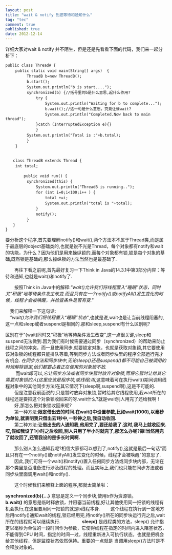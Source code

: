 ```yaml
---
layout: post
title: "wait & notify 到底等待和通知什么"
tag: "tec"
comment: true
published: true
date: 2012-12-14
---
```

详细大家对wait & notify 并不陌生，但是还是先看看下面的代码，我们来一起分析下：

```
public class ThreadA { 
　　 public static void main(String[] args)  { 
　　      ThreadB b=new ThreadB(); 
　　      b.start(); 
　　      System.out.println("b is start...."); 
　　      synchronized(b) {//括号里的b是什么意思,起什么作用? 
　　          try { 
　　              System.out.println("Waiting for b to complete..."); 
　　              b.wait();//这一句是什么意思，究竟让谁wait? 
　　              System.out.println("Completed.Now back to main thread"); 
　　          }catch (InterruptedException e){} 
　　          }  
　　      System.out.println("Total is :"+b.total); 
　　      } 
　　 } 


　　class ThreadB extends Thread { 
　　 int total; 
　　 
        public void run() {
　　      synchronized(this) { 
　　          System.out.println("ThreadB is running.."); 
　　          for (int i=0;i<100;i++ ) { 
　　              total +=i; 
　　              System.out.println("total is "+total); 
　　          } 
　　          notify(); 
　　      } 
　　} 
} 
```

 要分析这个程序,首先要理解notify()和wait(),两个方法本不属于Thread类,而是属于最底层的object基础类的,也就是说不光是Thread，每个对象都有notify和wait的功能，为什么？因为他们是用来操纵锁的,而每个对象都有锁,锁是每个对象的基础,既然锁是基础的,那么操纵锁的方法当然也是最基础了. 

　　再往下看之前呢,首先最好复习一下Think in Java的14.3.1中第3部分内容：等待和通知,也就是wait()和notify了. 

　　按照Think in Java中的解释:*"wait()允许我们将线程置入“睡眠”状态，同时又“积极”地等待条件发生改变.而且只有在一个notify()或notifyAll()发生变化的时候，线程才会被唤醒，并检查条件是否有变."* 

　我们来解释一下这句话:   
　*"wait()允许我们将线程置入“睡眠”状态"*,也就是说,wait也是让当前线程阻塞的,这一点和sleep或者suspend是相同的.那和sleep,suspend有什么区别呢? 

区别在于"(wait)同时又“积极”地等待条件发生改变",这一点很关键,sleep和suspend无法做到.因为我们有时候需要通过同步（synchronized）的帮助来防止线程之间的冲突，而一旦使用同步,就要锁定对象，也就是获取对象锁,其它要使用该对象锁的线程都只能排队等着,等到同步方法或者同步块里的程序全部运行完才有机会. *在同步方法和同步块中,无论sleep()还是suspend()都不可能自己被调用的时候解除锁定,他们都霸占着正在使用的对象锁不放.*   
　　
而wait却可以,*它让同步方法或者同步块暂时放弃对象锁,而将它暂时让给其它需要对象锁的人(这里应该是程序块,或线程)用*,这意味着可在执行wait()期间调用线程对象中的其他同步方法!在其它情况下(sleep啊,suspend啊),这是不可能的.    
　　但是注意我前面说的,只是暂时放弃对象锁,暂时给其它线程使用,我wait所在的线程还是要把这个对象锁收回来的呀.wait什么?就是wait别人用完了还给我啊！   
　　好,那怎么把对象锁收回来呢?    
　　第一种方法:**限定借出去的时间.在wait()中设置参数,比如wait(1000),以毫秒为单位,就表明我只借出去1秒中,一秒钟之后,我自动收回.**    
　　第二种方法:**让借出去的人通知我,他用完了,要还给我了.这时,我马上就收回来.哎,假如我设了1小时之后收回,别人只用了半小时就完了,那怎么办呢?靠!当然用完了就收回了,还管我设的是多长时间啊.**

　　那么别人怎么通知我呢?相信大家都可以想到了,notify(),这就是最后一句话"而且只有在一个notify()或notifyAll()发生变化的时候，线程才会被唤醒"的意思了. 
　　因此,我们可将一个wait()和notify()置入任何同步方法或同步块内部，无论在那个类里是否准备进行涉及线程的处理。而且实际上,我们也只能在同步方法或者同步块里面调用wait()和notify(). 

　　这个时候我们来解释上面的程序,那就太简单啦：   

**synchronized(b){…}**  意思是定义一个同步块,使用b作为资源锁。              
**b.wait()**   的意思是临时释放锁，并阻塞当前线程,好让其他使用同一把锁的线程有机会执行,在这里要用同一把锁的就是b线程本身.
　　这个线程在执行到一定地方后用notify()通知wait的线程,锁已经用完,待notify()所在的同步块运行完之后,wait所在的线程就可以继续执行. 
　　
　　
**sleep()** 是线程类的方法，sleep() 允许指定以毫秒为单位的一段时间作为参数，它使得线程在指定的时间内进入阻塞状态，不能得到CPU 时间，指定的时间一过，线程重新进入可执行状态。也就是把机会给其他线程，但是监控状态依然保持。重要的一点就是 当调用sleep()方法时是不会释放对象的。 